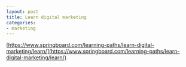 ```yaml
---
layout: post
title: Learn digital marketing
categories:
- marketing
---
```


[https://www.springboard.com/learning-paths/learn-digital-marketing/learn/](https://www.springboard.com/learning-paths/learn-digital-marketing/learn/)